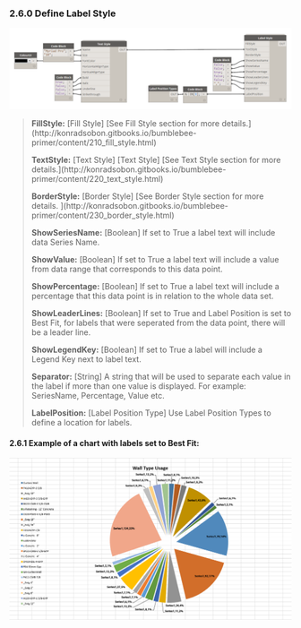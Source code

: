 ### 2.6.0 Define Label Style

![](charts_07.png)

<blockquote>
<p><b> FillStyle:</b> [Fill Style] [See Fill Style section for more details.](http://konradsobon.gitbooks.io/bumblebee-primer/content/210_fill_style.html)</p>
<p><b> TextStyle:</b> [Text Style] [Text Style] [See Text Style section for more details.](http://konradsobon.gitbooks.io/bumblebee-primer/content/220_text_style.html)</p>
<p><b> BorderStyle:</b> [Border Style] [See Border Style section for more details. ](http://konradsobon.gitbooks.io/bumblebee-primer/content/230_border_style.html)</p>
<p><b> ShowSeriesName:</b> [Boolean] If set to True a label text will include data Series Name.</p>
<p><b> ShowValue:</b> [Boolean] If set to True a label text will include a value from data range that corresponds to this data point.</p>
<p><b> ShowPercentage:</b> [Boolean] If set to True a label text will include a percentage that this data point is in relation to the whole data set.</p>
<p><b> ShowLeaderLines:</b> [Boolean] If set to True and Label Position is set to Best Fit, for labels that were seperated from the data point, there will be a leader line.</p>
<p><b> ShowLegendKey:</b> [Boolean] If set to True a label will include a Legend Key next to label text.</p>
<p><b> Separator:</b> [String] A string that will be used to separate each value in the label if more than one value is displayed. For example: SeriesName, Percentage, Value etc.</p>
<p><b> LabelPosition:</b> [Label Position Type] Use Label Position Types to define a location for labels.</p>
</blockquote>

#### 2.6.1 Example of a chart with labels set to Best Fit:

![](charts_08.png)
